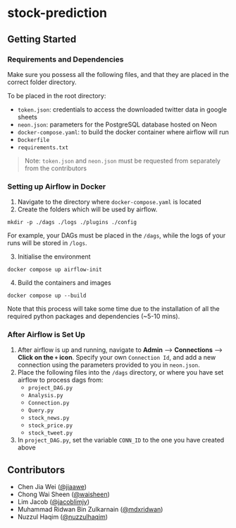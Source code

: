 # stock-prediction

## Getting Started

### Requirements and Dependencies
Make sure you possess all the following files, and that they are placed in the correct folder directory.

To be placed in the root directory:
- `token.json`: credentials to access the downloaded twitter data in google sheets
- `neon.json`: parameters for the PostgreSQL database hosted on Neon
- `docker-compose.yaml`: to build the docker container where airflow will run 
- `Dockerfile`
- `requirements.txt`

> Note: `token.json` and `neon.json` must be requested from  separately from the contributors

### Setting up Airflow in Docker 
1. Navigate to the directory where `docker-compose.yaml` is located
2. Create the folders which will be used by airflow.
```
mkdir -p ./dags ./logs ./plugins ./config
```
For example, your DAGs must be placed in the `/dags`, while the logs of your runs will be stored in `/logs`.

3. Initialise the environment 
```
docker compose up airflow-init
``` 
4. Build the containers and images
```
docker compose up --build
```
Note that this process will take some time  due to the installation of all the required python packages and dependencies (~5-10 mins).

### After Airflow is Set Up
1. After airflow is up and running, navigate to **Admin** --> **Connections** --> **Click on the `+` icon**. Specify your own `Connection Id`, and add a new connection using the parameters provided to you in `neon.json`. 
2. Place the following files into the `/dags` directory, or where you have set airflow to process dags from:
    - `project_DAG.py`
    - `Analysis.py`
    - `Connection.py`
    - `Query.py`
    - `stock_news.py`
    - `stock_price.py`
    - `stock_tweet.py`
3. In `project_DAG.py`, set the variable `CONN_ID` to the one you have created above

## Contributors
- Chen Jia Wei ([@jiaawe](https://github.com/jiaawe))
- Chong Wai Sheen ([@waisheen](https://github.com/waisheen))
- Lim Jacob ([@jacoblimjy](https://github.com/jacoblimjy))
- Muhammad Ridwan Bin Zulkarnain ([@mdxridwan](https://github.com/mdxridwan))
- Nuzzul Haqim ([@nuzzulhaqim](https://github.com/nuzzulhaqim))
